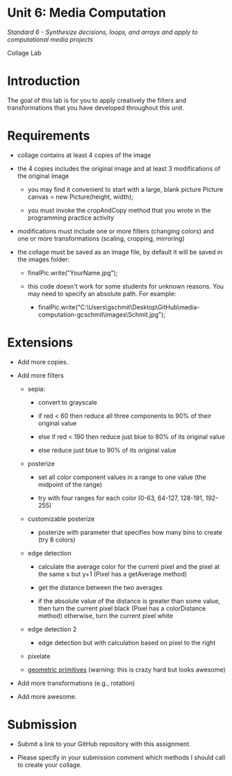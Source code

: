Unit 6: Media Computation
==============

*Standard 6 - Synthesize decisions, loops, and arrays and apply to computational media projects*

Collage Lab

# Introduction

The goal of this lab is for you to apply creatively the filters and transformations that you have developed throughout this unit.

# Requirements

* collage contains at least 4 copies of the image

* the 4 copies includes the original image and at least 3 modifications of the original image

    * you may find it convenient to start with a large, blank picturePicture canvas = new Picture(height, width);

    * you must invoke the cropAndCopy method that you wrote in the programming practice activity

* modifications must include one or more filters (changing colors) and one or more transformations (scaling, cropping, mirroring)

* the collage must be saved as an image file, by default it will be saved in the images folder:

    * finalPic.write("YourName.jpg");

    * this code doesn't work for some students for unknown reasons. You may need to specify an absolute path. For example:

        * finalPic.write("C:\\Users\\gschmit\\Desktop\\GitHub\\media-computation-gcschmit\\images\\Schmit.jpg");

# Extensions

* Add more copies.

* Add more filters

    * sepia:

        * convert to grayscale

        * if red < 60 then reduce all three components to 90% of their original value

        * else if red < 190 then reduce just blue to 80% of its original value

        * else reduce just blue to 90% of its original value

    * posterize

        * set all color component values in a range to one value (the midpoint of the range)

        * try with four ranges for each color (0-63, 64-127, 128-191, 192-255)

    * customizable posterize

        * posterize with parameter that specifies how many bins to create (try 8 colors)

    * edge detection

        * calculate the average color for the current pixel and the pixel at the same x but y+1 (Pixel has a getAverage method)

        * get the distance between the two averages

        * if the absolute value of the distance is greater than some value, then turn the current pixel black (Pixel has a colorDistance method) otherwise, turn the current pixel white

    * edge detection 2

        * edge detection but with calculation based on pixel to the right

    * pixelate

    * [geometric primitives](https://github.com/fogleman/primitive/blob/master/README.md) (warning: this is crazy hard but looks awesome)

* Add more transformations (e.g., rotation)

* Add more awesome.

# Submission

* Submit a link to your GitHub repository with this assignment.

* Please specify in your submission comment which methods I should call to create your collage.

